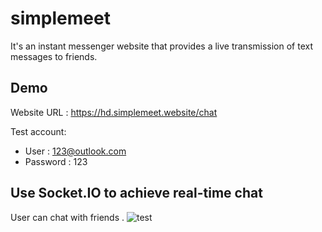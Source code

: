 # simplemeet

It's an instant messenger website that provides a live transmission of text messages to friends.

## Demo

Website URL : https://hd.simplemeet.website/chat

Test account:
* User : 123@outlook.com
* Password : 123

## Use Socket.IO to achieve real-time chat

User can chat with friends .
![test](https://user-images.githubusercontent.com/93437400/210403985-9515af54-e18e-4e3f-b613-829f60cc2584.gif)
